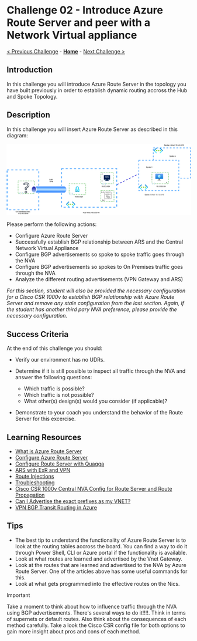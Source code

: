 # Challenge 02 -  Introduce Azure Route Server and peer with a Network Virtual appliance

[< Previous Challenge](./Challenge-01.md) - **[Home](../README.md)** - [Next Challenge >](./Challenge-03.md)

## Introduction

In this challenge you will introduce Azure Route Server in the topology you have built previously in order to establish dynamic routing accross the Hub and Spoke Topology. 


## Description

In this challenge you will insert Azure Route Server as described in this diagram:

![hubnspoke noARS](/xxx-AzureRouteServer/Student/Resources/media/azurerouteserver-challenge2.png)


Please perform the following actions:
- Configure Azure Route Server
- Successfully establish BGP relationship between ARS and the Central Network Virtual Appliance
- Configure BGP advertisements so spoke to spoke traffic goes through the NVA
- Configure BGP advertisements so spokes to On Premises traffic goes through the NVA 
- Analyze the different routing advertisements (VPN Gateway and ARS)

*For this section, student will also be provided the necessary configuration for a Cisco CSR 1000v to establish BGP relationship with Azure Route Server and remove any stale configuration from the last section. Again, if the student has another third pary NVA preference, please provide the necessary configuration.*

## Success Criteria

At the end of this challenge you should: 
- Verify our environment has no UDRs. 
- Determine if it is still possible to inspect all traffic through the NVA and answer the following questions:
  - Which traffic is possible?
  - Which traffic is not possible?
  - What other(s) design(s) would you consider (if applicable)?
   
- Demonstrate to your coach you understand the behavior of the Route Server for this excercise. 

## Learning Resources

- [What is Azure Route Server](https://docs.microsoft.com/en-us/azure/route-server/overview)
- [Configure Azure Route Server](https://docs.microsoft.com/en-us/azure/route-server/quickstart-configure-route-server-portal)
- [Configure Route Server with Quagga](https://docs.microsoft.com/en-us/azure/route-server/tutorial-configure-route-server-with-quagga)
- [ARS with ExR and VPN](https://docs.microsoft.com/en-us/azure/route-server/expressroute-vpn-support)
- [Route Injections](https://docs.microsoft.com/en-us/azure/route-server/route-injection-in-spokes)
- [Troubleshooting](https://docs.microsoft.com/en-us/azure/route-server/troubleshoot-route-server)
- [Cisco CSR 1000v Central NVA Config for Route Server and Route Propagation](./Resources/whatthehackcentralnvachallenge2.md)
- [Can I Advertise the exact prefixes as my VNET?](https://docs.microsoft.com/en-us/azure/vpn-gateway/vpn-gateway-bgp-overview#can-i-advertise-the-exact-prefixes-as-my-virtual-network-prefixes)
- [VPN BGP Transit Routing in Azure](https://docs.microsoft.com/en-us/azure/vpn-gateway/vpn-gateway-bgp-overview#does-azure-vpn-gateway-support-bgp-transit-routing)

## Tips

- The best tip to understand the functionality of Azure Route Server is to look at the routing tables accross the board. You can find a way to do it through Power Shell, CLI or Azure portal if the functionality is available.  
- Look at what routes are learned and advertised by the Vnet Gateway. 
- Look at the routes that are learned and advertised to the NVA by Azure Route Server. One of the articles above has some useful commands for this.
- Look at what gets programmed into the effective routes on the Nics.

> [!IMPORTANT]
>Take a moment to think about how to influence traffic through the NVA using BGP advertisements. There's several ways to do it!!!!. Think in terms of supernets or default routes.
>Also think about the consequences of each method carefully. Take a look the Cisco CSR config file for both options to gain more insight about pros and cons of each method. 

